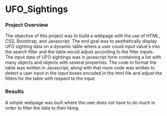 # UFO_Sightings

### Project Overview

The objective of this project was to build a webpage with the use of HTML, CSS, Bootstrap, and Javascript. The end goal was to aesthetically display UFO sighting data on a dynamic table where a user could input value's into the search filter and the table would adjust according to the filter inputs. The input data of UFO sightings was in javascript form containing a list with many objects and objects with several properties. The code to format the table was written in Javascript, along with that more code was written to detect a user input in the input boxes encoded in the html file and adjust the filters for the table with respect to the input. 

### Results
A simple webpage was built where the user does not have to do much in order to filter the data to their liking.
